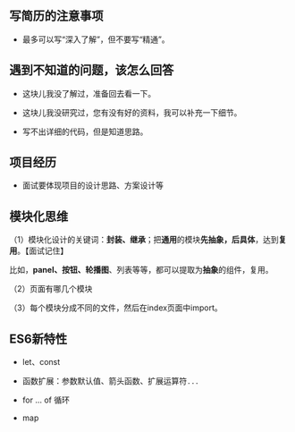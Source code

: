


## 写简历的注意事项

- 最多可以写“深入了解”，但不要写“精通”。


## 遇到不知道的问题，该怎么回答

- 这块儿我没了解过，准备回去看一下。

- 这块儿我没研究过，您有没有好的资料，我可以补充一下细节。

- 写不出详细的代码，但是知道思路。



## 项目经历


- 面试要体现项目的设计思路、方案设计等



## 模块化思维




（1）模块化设计的关键词：**封装、继承**；把**通用**的模块**先抽象，后具体**，达到**复用**。【面试记住】

比如，**panel、按钮、轮播图**、列表等等，都可以提取为**抽象**的组件，复用。

（2）页面有哪几个模块

（3）每个模块分成不同的文件，然后在index页面中import。





## ES6新特性

- let、const

- 函数扩展：参数默认值、箭头函数、扩展运算符`...`

- for ... of 循环

- map










